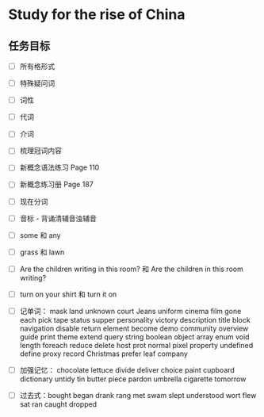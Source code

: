 # Study for the rise of China

## 任务目标

- [ ] 所有格形式

- [ ] 特殊疑问词

- [ ] 词性

- [ ] 代词

- [ ] 介词

- [ ] 梳理冠词内容

- [ ] 新概念语法练习 Page 110

- [ ] 新概念练习册 Page 187

- [ ] 现在分词

- [ ] 音标 - 背诵清辅音浊辅音

- [ ] some 和 any

- [ ] grass 和 lawn

- [ ] Are the children writing in this room? 和 Are the children in this room writing?

- [ ] turn on your shirt 和 turn it on

- [ ] 记单词： mask land unknown court Jeans uniform cinema film gone each pick tape status supper personality victory description title block navigation disable return element become demo community overview guide print theme extend query string boolean object array enum void length foreach reduce delete host prot normal pixel property undefined define proxy record Christmas prefer leaf company

- [ ] 加强记忆： chocolate lettuce divide deliver choice paint cupboard dictionary untidy tin butter piece pardon umbrella cigarette tomorrow

- [ ] 过去式：bought began drank rang met swam slept understood wort flew sat ran caught dropped
